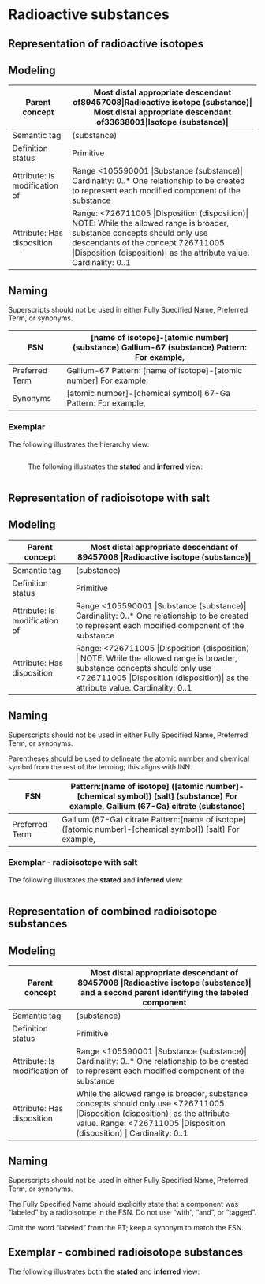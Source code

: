 # Radioactive substances

## Representation of radioactive isotopes

## Modeling

| Parent concept                | Most distal appropriate descendant of89457008\|Radioactive isotope (substance)\| Most distal appropriate descendant of33638001\|Isotope (substance)\|                                                                                     |
| ----------------------------- | ----------------------------------------------------------------------------------------------------------------------------------------------------------------------------------------------------------------------------------------- |
| Semantic tag                  | (substance)                                                                                                                                                                                                                               |
| Definition status             | Primitive                                                                                                                                                                                                                                 |
| Attribute: Is modification of | Range <105590001 \|Substance (substance)\| Cardinality: 0..\* One relationship to be created to represent each modified component of the substance                                                                                        |
| Attribute: Has disposition    | Range: <726711005 \|Disposition (disposition)\| NOTE: While the allowed range is broader, substance concepts should only use descendants of the concept 726711005 \|Disposition (disposition)\| as the attribute value. Cardinality: 0..1 |

## Naming

Superscripts should not be used in either Fully Specified Name, Preferred Term, or synonyms.

| FSN            | \[name of isotope]-\[atomic number] (substance) Gallium-67 (substance) Pattern: For example, |
| -------------- | -------------------------------------------------------------------------------------------- |
| Preferred Term | Gallium-67 Pattern: \[name of isotope]-\[atomic number] For example,                         |
| Synonyms       | \[atomic number]-\[chemical symbol] 67-Ga Pattern: For example,                              |

### Exemplar

The following illustrates the hierarchy view:

<figure><img src="../../../../substance/images/174691599.png" alt=""><figcaption><p>The following illustrates the <strong>stated</strong> and <strong>inferred</strong> view:</p></figcaption></figure>

<figure><img src="../../../../substance/images/174691609.png" alt=""><figcaption></figcaption></figure>

## Representation of radioisotope with salt

## Modeling

| Parent concept                | Most distal appropriate descendant of 89457008 \|Radioactive isotope (substance)\|                                                                                                                               |
| ----------------------------- | ---------------------------------------------------------------------------------------------------------------------------------------------------------------------------------------------------------------- |
| Semantic tag                  | (substance)                                                                                                                                                                                                      |
| Definition status             | Primitive                                                                                                                                                                                                        |
| Attribute: Is modification of | Range <105590001 \|Substance (substance)\| Cardinality: 0..\* One relationship to be created to represent each modified component of the substance                                                               |
| Attribute: Has disposition    | Range: <726711005 \|Disposition (disposition) \| NOTE: While the allowed range is broader, substance concepts should only use <726711005 \|Disposition (disposition)\| as the attribute value. Cardinality: 0..1 |

## Naming

Superscripts should not be used in either Fully Specified Name, Preferred Term, or synonyms.

Parentheses should be used to delineate the atomic number and chemical symbol from the rest of the terming; this aligns with INN.

| FSN            | Pattern:\[name of isotope] (\[atomic number]-\[chemical symbol]) \[salt] (substance) For example, Gallium (67-Ga) citrate (substance) |
| -------------- | ------------------------------------------------------------------------------------------------------------------------------------- |
| Preferred Term | Gallium (67-Ga) citrate Pattern:\[name of isotope] (\[atomic number]-\[chemical symbol]) \[salt] For example,                         |

### Exemplar - radioisotope with salt

The following illustrates the **stated** and **inferred** view:

<figure><img src="../../../../substance/images/174691598.png" alt=""><figcaption></figcaption></figure>

## Representation of combined radioisotope substances

## Modeling

| Parent concept                | Most distal appropriate descendant of 89457008 \|Radioactive isotope (substance)\| and a second parent identifying the labeled component                                                                   |
| ----------------------------- | ---------------------------------------------------------------------------------------------------------------------------------------------------------------------------------------------------------- |
| Semantic tag                  | (substance)                                                                                                                                                                                                |
| Definition status             | Primitive                                                                                                                                                                                                  |
| Attribute: Is modification of | Range <105590001 \|Substance (substance)\| Cardinality: 0..\* One relationship to be created to represent each modified component of the substance                                                         |
| Attribute: Has disposition    | While the allowed range is broader, substance concepts should only use <726711005 \|Disposition (disposition)\| as the attribute value. Range: <726711005 \|Disposition (disposition) \| Cardinality: 0..1 |

## Naming

Superscripts should not be used in either Fully Specified Name, Preferred Term, or synonyms.

The Fully Specified Name should explicitly state that a component was “labeled” by a radioisotope in the FSN. Do not use “with”, “and”, or “tagged”.

Omit the word “labeled” from the PT; keep a synonym to match the FSN.

## Exemplar - combined radioisotope substances

The following illustrates both the **stated** and **inferred** view:

<figure><img src="../../../../substance/images/174691597.png" alt=""><figcaption></figcaption></figure>
